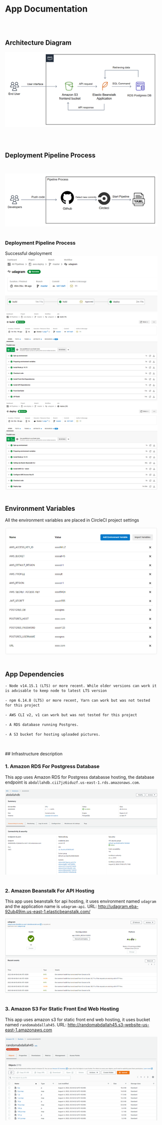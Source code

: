 # App Documentation
<br />
<br />

## Architecture Diagram

![Architecture Diagram](https://raw.githubusercontent.com/makawy7/aws-deploy/master/screenshots/diagram.png)

<br />
<br />

## Deployment Pipeline Process
<br />

![Pipeline Process](https://raw.githubusercontent.com/makawy7/aws-deploy/master/screenshots/pipeline.png)
<br />
<br />
### Deployment Pipeline Process
Successful deployment
![circleci1](https://raw.githubusercontent.com/makawy7/aws-deploy/master/screenshots/circleci1.png)
![circleci2](https://raw.githubusercontent.com/makawy7/aws-deploy/master/screenshots/circleci2.png)
![circleci3](https://raw.githubusercontent.com/makawy7/aws-deploy/master/screenshots/circleci3.png)
<br />
<br />
## Environment Variables
All the environment variables are placed in CircleCI project settings

![Pipeline Process](https://raw.githubusercontent.com/makawy7/aws-deploy/master/screenshots/env-variables.png)
<br />
<br />
## App Dependencies

```
- Node v14.15.1 (LTS) or more recent. While older versions can work it is advisable to keep node to latest LTS version

- npm 6.14.8 (LTS) or more recent, Yarn can work but was not tested for this project

- AWS CLI v2, v1 can work but was not tested for this project

- A RDS database running Postgres.

- A S3 bucket for hosting uploaded pictures.

```
<br />
<br />
## Infrastructure description
<br />

### 1. Amazon RDS For Postgress Database
This app uses Amazon RDS for Postgress databasse hosting, the database endpoint is `abdallahdb.cii7jz6iduzf.us-east-1.rds.amazonaws.com`.

![Amazon RDS](https://raw.githubusercontent.com/makawy7/aws-deploy/master/screenshots/rds.png)
<br />
<br />
### 2. Amazon Beanstalk For API Hosting
This app uses beanstalk for api hosting, it uses environment named `udagram`  and the  application  name is `udagram-api`.
URL: http://udagram.eba-92ub49im.us-east-1.elasticbeanstalk.com/

![Beanstalk](https://raw.githubusercontent.com/makawy7/aws-deploy/master/screenshots/eb.png)
<br />
<br />
### 3. Amazon S3 For Static Front End Web Hosting
This app uses amazon s3 for static front end web hosting, it uses bucket named `randomabdallah45`.
URL: http://randomabdallah45.s3-website-us-east-1.amazonaws.com

![Amazon S3](https://raw.githubusercontent.com/makawy7/aws-deploy/master/screenshots/s3.png)
